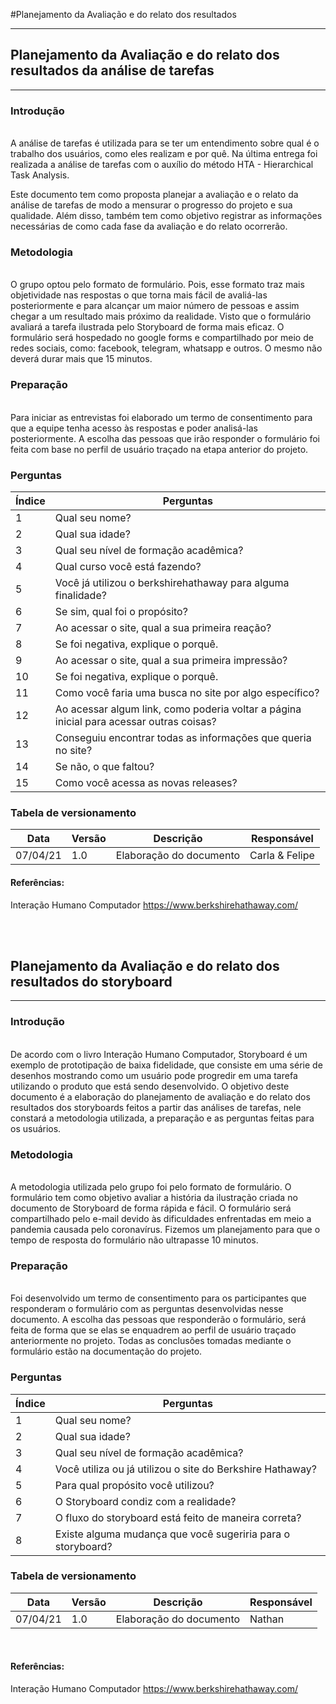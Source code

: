 #Planejamento da Avaliação e do relato dos resultados

-------------------------------------------------



## Planejamento da Avaliação e do relato dos resultados da análise de tarefas
-------------------------------------------------

### Introdução
<br>
A análise de tarefas é utilizada para se ter um entendimento sobre qual é o trabalho dos usuários, como eles realizam e por quê. Na última entrega foi realizada a análise de tarefas com o auxílio do método  HTA - Hierarchical Task Analysis. 

Este documento tem como proposta planejar a avaliação e o  relato da análise de tarefas de modo a mensurar o progresso do projeto e sua qualidade. Além disso, também tem como objetivo registrar as informações necessárias de como cada fase da avaliação e do relato ocorrerão.
      
### Metodologia
<br>
O grupo optou pelo formato de formulário. Pois, esse formato traz mais objetividade nas respostas o que torna mais fácil de avaliá-las posteriormente e para alcançar um maior número de pessoas e assim chegar a um resultado mais próximo da realidade. Visto que o formulário avaliará a tarefa ilustrada pelo Storyboard de forma mais eficaz.
O formulário será hospedado no google forms e compartilhado por meio de redes sociais, como: facebook, telegram, whatsapp e outros. O mesmo não deverá durar mais que 15 minutos.

### Preparação
<br>
Para iniciar as entrevistas foi elaborado um termo de consentimento para que a equipe tenha acesso às respostas e poder analisá-las posteriormente.
A escolha das pessoas que irão responder o formulário foi feita com base no perfil de usuário traçado na etapa anterior do projeto.

### Perguntas

Índice  | Perguntas
------- | ---------- 
1       | Qual seu nome?
2       | Qual sua idade?
3       | Qual seu nível de formação acadêmica?
4       | Qual curso você está fazendo?
5       | Você já utilizou o berkshirehathaway para alguma finalidade?
6       | Se sim, qual foi o propósito?
7       | Ao acessar o site, qual a sua primeira reação?
8       | Se foi negativa, explique o porquê.
9       | Ao acessar o site, qual a sua primeira impressão?
10      | Se foi negativa, explique o porquê.
11      | Como você faria uma busca no site por algo específico?
12      | Ao acessar algum link, como poderia voltar a página inicial para acessar outras coisas?
13      | Conseguiu encontrar todas as informações que queria no site?
14      | Se não, o que faltou?
15      | Como você acessa as novas releases?

### Tabela de versionamento

Data     | Versão      | Descrição                | Responsável 
-------- | --------    | -------------            | --------
07/04/21 | 1.0         | Elaboração do documento  | Carla & Felipe

#### Referências: 
Interação Humano Computador
https://www.berkshirehathaway.com/

<br>
<br>

## Planejamento da Avaliação e do relato dos resultados do storyboard
-------------------------------------------------

### Introdução
<br>
De acordo com o livro Interação Humano Computador, Storyboard é um exemplo de prototipação de baixa fidelidade, que consiste em uma série de desenhos mostrando como um usuário pode progredir em uma tarefa utilizando o produto que está sendo desenvolvido.
O objetivo deste documento é a elaboração do planejamento de avaliação e do relato dos resultados dos storyboards feitos a partir das análises de tarefas, nele constará a metodologia utilizada, a preparação e as perguntas feitas para os usuários.

### Metodologia
<br>
A metodologia utilizada pelo grupo foi pelo formato de formulário. O formulário tem como objetivo avaliar a história da ilustração criada no documento de Storyboard de forma rápida e fácil.
O formulário será compartilhado pelo e-mail devido às dificuldades enfrentadas em meio a pandemia causada pelo coronavírus. Fizemos um planejamento para que o tempo de resposta do formulário não ultrapasse 10 minutos.

### Preparação
<br>
Foi desenvolvido um termo de consentimento para os participantes que responderam o formulário com as perguntas desenvolvidas nesse documento. 
A escolha das pessoas que responderão o formulário, será feita de forma que se
elas se enquadrem ao perfil de usuário traçado anteriormente no projeto.
Todas as conclusões tomadas mediante o formulário estão na documentação do projeto.

### Perguntas

Índice  | Perguntas
------- | ---------- 
1       | Qual seu nome?
2       | Qual sua idade?
3       | Qual seu nível de formação acadêmica?
4       | Você utiliza ou já utilizou o site do Berkshire Hathaway?
5       | Para qual propósito você utilizou? 
6       | O Storyboard condiz com a realidade?
7       | O fluxo do storyboard está feito de maneira correta?
8       | Existe alguma mudança que você sugeriria para o storyboard?

### Tabela de versionamento

Data     | Versão     | Descrição                | Responsável
-------- | --------   |-------------             | --------
07/04/21 | 1.0        |Elaboração do documento   | Nathan
<br>

#### Referências: 
Interação Humano Computador
https://www.berkshirehathaway.com/



